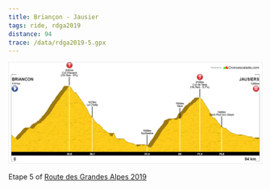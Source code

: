 ```yaml
---
title: Briançon - Jausier
tags: ride, rdga2019
distance: 94
trace: /data/rdga2019-5.gpx
---
```


![Elevation profile](/images/rdga/etape-5.png)

Etape 5 of [Route des Grandes Alpes 2019](/posts/2019-08-03-Lausanne-Nice)
